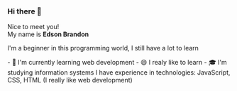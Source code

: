 ### Hi there 👋
Nice to meet you! <br>
My name is <b> Edson Brandon </b>
<p> I'm a beginner in this programming world, I still have a lot to learn</p>
- 🌱 I'm currently learning web development
- 😄 I realy like to learn
- 🎓 I'm studying information systems
I have experience in technologies: JavaScript, CSS, HTML (I really like web development)
<!--
**edintwi/edintwi** is a ✨ _special_ ✨ repository because its `README.md` (this file) appears on your GitHub profile.
-->
